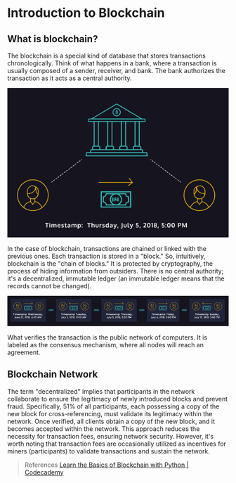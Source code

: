 # Introduction to Blockchain

## What is blockchain?
 
The blockchain is a special kind of database that stores transactions chronologically. Think of what happens in a bank, where a transaction is usually composed of a sender, receiver, and bank. The bank authorizes the transaction as it acts as a central authority.

<img src="../assets/Centralized transaction.PNG" alt="Image of centralized transaction" />

In the case of blockchain, transactions are chained or linked with the previous ones. Each transaction is stored in a "block." So, intuitively, blockchain is the "chain of blocks." It is protected by cryptography, the process of hiding information from outsiders. There is no central authority; it's a decentralized, immutable ledger (an immutable ledger means that the records cannot be changed).

<img src="../assets/Blockchain.PNG" alt="Image of centralized transaction" />

What verifies the transaction is the public network of computers. It is labeled as the consensus mechanism, where all nodes will reach an agreement.

## Blockchain Network


The term "decentralized" implies that participants in the network collaborate to ensure the legitimacy of newly introduced blocks and prevent fraud. Specifically, 51% of all participants, each possessing a copy of the new block for cross-referencing, must validate its legitimacy within the network. Once verified, all clients obtain a copy of the new block, and it becomes accepted within the network. This approach reduces the necessity for transaction fees, ensuring network security. However, it's worth noting that transaction fees are occasionally utilized as incentives for miners (participants) to validate transactions and sustain the network.

> References 
> [Learn the Basics of Blockchain with Python | Codecademy](https://www.codecademy.com/courses/introduction-to-blockchain/lessons/blockchain-introduction/exercises/what-is-blockchain)